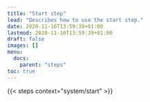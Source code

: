 ```yaml
---
title: "Start step"
lead: "Describes how to use the start step."
date: 2020-11-16T13:59:39+01:00
lastmod: 2020-11-16T13:59:39+01:00
draft: false
images: []
menu:
  docs:
    parent: "steps"
toc: true
---
```

{{< steps context="system/start" >}}
